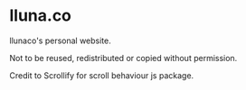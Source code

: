 # lluna.co
 llunaco's personal website.

 Not to be reused, redistributed or copied without permission.

Credit to Scrollify for scroll behaviour js package.